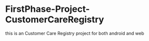 # FirstPhase-Project-CustomerCareRegistry
this is an Customer Care Registry project for both android and web
